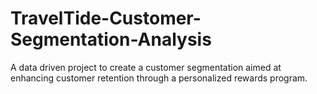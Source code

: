 # TravelTide-Customer-Segmentation-Analysis
A data driven project to create a customer segmentation aimed at enhancing customer retention through a personalized rewards program.
